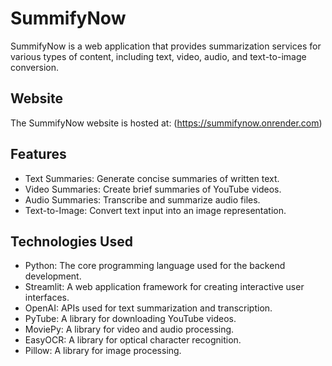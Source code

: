 # SummifyNow

SummifyNow is a web application that provides summarization services for various types of content, including text, video, audio, and text-to-image conversion.

## Website

The SummifyNow website is hosted at: (https://summifynow.onrender.com)


## Features

- Text Summaries: Generate concise summaries of written text.
- Video Summaries: Create brief summaries of YouTube videos.
- Audio Summaries: Transcribe and summarize audio files.
- Text-to-Image: Convert text input into an image representation.

## Technologies Used

- Python: The core programming language used for the backend development.
- Streamlit: A web application framework for creating interactive user interfaces.
- OpenAI: APIs used for text summarization and transcription.
- PyTube: A library for downloading YouTube videos.
- MoviePy: A library for video and audio processing.
- EasyOCR: A library for optical character recognition.
- Pillow: A library for image processing.